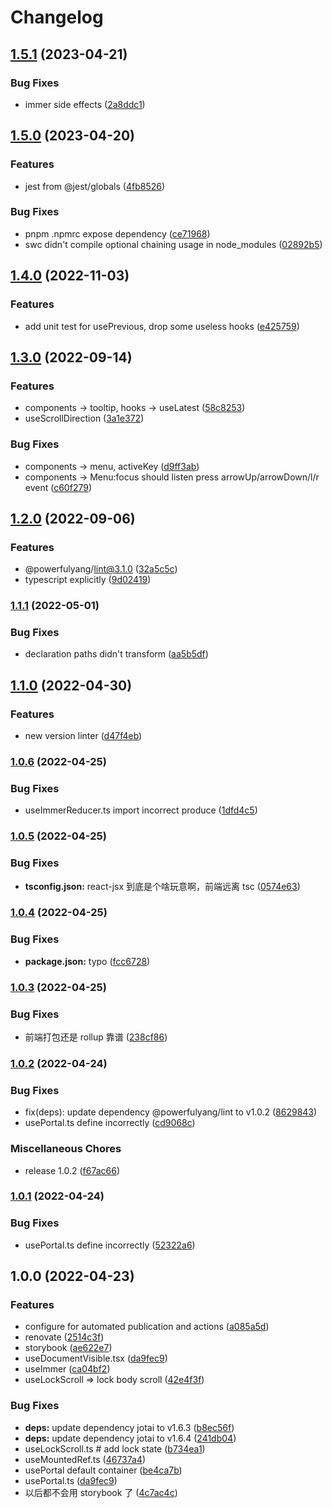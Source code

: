 # Changelog

## [1.5.1](https://github.com/powerfulyang/hooks/compare/v1.5.0...v1.5.1) (2023-04-21)


### Bug Fixes

* immer side effects ([2a8ddc1](https://github.com/powerfulyang/hooks/commit/2a8ddc1ce62f71f502f241670aef5544142815d4))

## [1.5.0](https://github.com/powerfulyang/hooks/compare/v1.4.0...v1.5.0) (2023-04-20)


### Features

* jest from @jest/globals ([4fb8526](https://github.com/powerfulyang/hooks/commit/4fb85261b4a26d22dc535f6504d0c2cbcc98df87))


### Bug Fixes

* pnpm .npmrc expose dependency ([ce71968](https://github.com/powerfulyang/hooks/commit/ce719688dfed7a830993a9e7a79b7f609d13f32f))
* swc didn't compile optional chaining usage in node_modules ([02892b5](https://github.com/powerfulyang/hooks/commit/02892b597b2a757e1eaa38858afbf487f671b4c2))

## [1.4.0](https://github.com/powerfulyang/hooks/compare/v1.3.0...v1.4.0) (2022-11-03)


### Features

* add unit test for usePrevious, drop some useless hooks ([e425759](https://github.com/powerfulyang/hooks/commit/e42575966f77ebaecb0040be53d79f90b7035df6))

## [1.3.0](https://github.com/powerfulyang/hooks/compare/v1.2.0...v1.3.0) (2022-09-14)


### Features

* components -> tooltip, hooks -> useLatest ([58c8253](https://github.com/powerfulyang/hooks/commit/58c8253b47e59e5fa9393a15eae0847998e310f9))
* useScrollDirection ([3a1e372](https://github.com/powerfulyang/hooks/commit/3a1e3727036214e5880684c3bb200d6eca3fca4b))


### Bug Fixes

* components -> menu, activeKey ([d9ff3ab](https://github.com/powerfulyang/hooks/commit/d9ff3ab9890078c14723753962e68792c6585fb0))
* components -> Menu:focus should listen press arrowUp/arrowDown/l/r event ([c60f279](https://github.com/powerfulyang/hooks/commit/c60f279198e65d27cbfb06c682c53799fe5e31bd))

## [1.2.0](https://github.com/powerfulyang/hooks/compare/v1.1.1...v1.2.0) (2022-09-06)


### Features

* @powerfulyang/lint@3.1.0 ([32a5c5c](https://github.com/powerfulyang/hooks/commit/32a5c5cfadcde4a1bf05c4ad528f243cc2d6f9b3))
* typescript explicitly ([9d02419](https://github.com/powerfulyang/hooks/commit/9d02419350bdb9fbfceb19a29d74e1aea40ccc97))

### [1.1.1](https://github.com/powerfulyang/hooks/compare/v1.1.0...v1.1.1) (2022-05-01)


### Bug Fixes

* declaration paths didn't transform ([aa5b5df](https://github.com/powerfulyang/hooks/commit/aa5b5dfa07e436995444b978c5e447bfdd1855f7))

## [1.1.0](https://github.com/powerfulyang/hooks/compare/v1.0.6...v1.1.0) (2022-04-30)


### Features

* new version linter ([d47f4eb](https://github.com/powerfulyang/hooks/commit/d47f4eb139e7dd81cdbed712c71e0f4a1b4ab196))

### [1.0.6](https://github.com/powerfulyang/hooks/compare/v1.0.5...v1.0.6) (2022-04-25)


### Bug Fixes

* useImmerReducer.ts import incorrect produce ([1dfd4c5](https://github.com/powerfulyang/hooks/commit/1dfd4c5e5d4bb64eab6d672c343b71a3dbb27f58))

### [1.0.5](https://github.com/powerfulyang/hooks/compare/v1.0.4...v1.0.5) (2022-04-25)


### Bug Fixes

* **tsconfig.json:** react-jsx 到底是个啥玩意啊，前端远离 tsc ([0574e63](https://github.com/powerfulyang/hooks/commit/0574e632b31e8039511aa8b9b620e8c9f34c9b43))

### [1.0.4](https://github.com/powerfulyang/hooks/compare/v1.0.3...v1.0.4) (2022-04-25)

### Bug Fixes

- **package.json:** typo ([fcc6728](https://github.com/powerfulyang/hooks/commit/fcc67284c69a5deb26b7040797d31a2511fe7fef))

### [1.0.3](https://github.com/powerfulyang/hooks/compare/v1.0.2...v1.0.3) (2022-04-25)

### Bug Fixes

- 前端打包还是 rollup 靠谱 ([238cf86](https://github.com/powerfulyang/hooks/commit/238cf863399215d1be7f307542ea80e525278769))

### [1.0.2](https://github.com/powerfulyang/hooks/compare/v1.0.0...v1.0.2) (2022-04-24)

### Bug Fixes

- fix(deps): update dependency @powerfulyang/lint to v1.0.2 ([8629843](https://github.com/powerfulyang/hooks/commit/8629843a78d46681c62c2ebcc538f97ebd7b589a))
- usePortal.ts define incorrectly ([cd9068c](https://github.com/powerfulyang/hooks/commit/cd9068cb58ec307ddf13090ed725ff9a12cf2168))

### Miscellaneous Chores

- release 1.0.2 ([f67ac66](https://github.com/powerfulyang/hooks/commit/f67ac6627df6cc50a2f722df0dffb213338ea36d))

### [1.0.1](https://github.com/powerfulyang/hooks/compare/v1.0.0...v1.0.1) (2022-04-24)

### Bug Fixes

- usePortal.ts define incorrectly ([52322a6](https://github.com/powerfulyang/hooks/commit/52322a61c09d2d78ffc7d9704d2f58ec1d231b94))

## 1.0.0 (2022-04-23)

### Features

- configure for automated publication and actions ([a085a5d](https://github.com/powerfulyang/hooks/commit/a085a5d8dc7b3fd2726b1a31c151127071a49102))
- renovate ([2514c3f](https://github.com/powerfulyang/hooks/commit/2514c3ff247be30a0645e8cab549e1a7a006f064))
- storybook ([ae622e7](https://github.com/powerfulyang/hooks/commit/ae622e75457047c0ef5fd704479fb94d091d589d))
- useDocumentVisible.tsx ([da9fec9](https://github.com/powerfulyang/hooks/commit/da9fec9e25c783bc48f4cdab030f594c81378e5d))
- useImmer ([ca04bf2](https://github.com/powerfulyang/hooks/commit/ca04bf2ce9f826842e3822f6089809b08688c231))
- useLockScroll => lock body scroll ([42e4f3f](https://github.com/powerfulyang/hooks/commit/42e4f3fc02b394cb54d79ba746d5bee920dd501e))

### Bug Fixes

- **deps:** update dependency jotai to v1.6.3 ([b8ec56f](https://github.com/powerfulyang/hooks/commit/b8ec56fd34c65e790739d72d60ae6e105ccc2137))
- **deps:** update dependency jotai to v1.6.4 ([241db04](https://github.com/powerfulyang/hooks/commit/241db0404707db271d361f09415500a6f9d1cb7a))
- useLockScroll.ts # add lock state ([b734ea1](https://github.com/powerfulyang/hooks/commit/b734ea1c8bee6e7e172dd093bcfe509afca72674))
- useMountedRef.ts ([46737a4](https://github.com/powerfulyang/hooks/commit/46737a456219593c414e163419ea0cd67201613d))
- usePortal default container ([be4ca7b](https://github.com/powerfulyang/hooks/commit/be4ca7b871df5e48a9c149b47d56eadee4ded205))
- usePortal.ts ([da9fec9](https://github.com/powerfulyang/hooks/commit/da9fec9e25c783bc48f4cdab030f594c81378e5d))
- 以后都不会用 storybook 了 ([4c7ac4c](https://github.com/powerfulyang/hooks/commit/4c7ac4cb4b7cd46e9ae7d18a8db1003dfbc8c65e))
